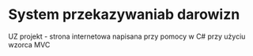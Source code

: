 # System przekazywaniab darowizn
UZ projekt - strona internetowa napisana przy pomocy w C# przy użyciu wzorca MVC
